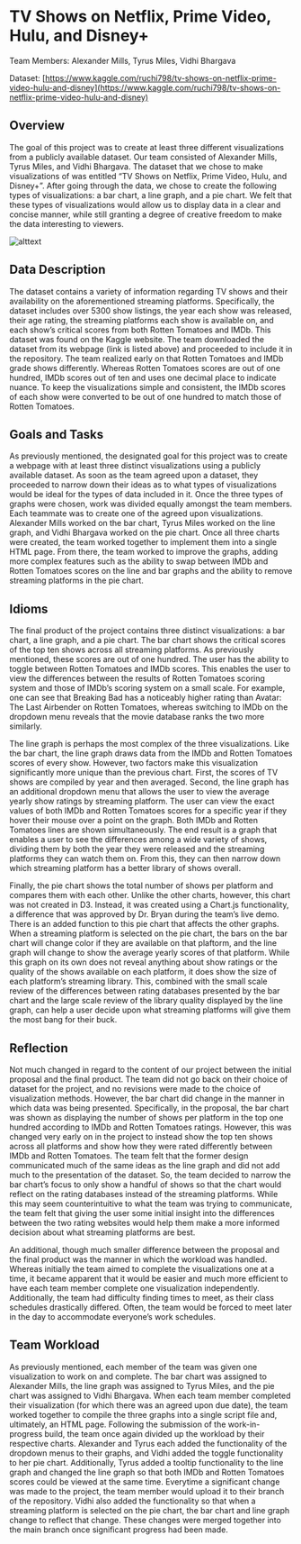 # **TV Shows on Netflix, Prime Video, Hulu, and Disney+**

Team Members: Alexander Mills, Tyrus Miles, Vidhi Bhargava

Dataset: [https://www.kaggle.com/ruchi798/tv-shows-on-netflix-prime-video-hulu-and-disney](https://www.kaggle.com/ruchi798/tv-shows-on-netflix-prime-video-hulu-and-disney)

## **Overview**

The goal of this project was to create at least three different visualizations from a publicly available dataset. Our team consisted of Alexander Mills, Tyrus Miles, and Vidhi Bhargava. The dataset that we chose to make visualizations of was entitled “TV Shows on Netflix, Prime Video, Hulu, and Disney+”. After going through the data, we chose to create the following types of visualizations: a bar chart, a line graph, and a pie chart. We felt that these types of visualizations would allow us to display data in a clear and concise manner, while still granting a degree of creative freedom to make the data interesting to viewers.

![alttext](https://github.com/asu-cse494-f2021/Project-Alexander-Tyrus-Vidhi/blob/c32d743180d05dd41652b67e047feaa2c9adcc76/thumbnail.PNG)

## **Data Description**

The dataset contains a variety of information regarding TV shows and their availability on the aforementioned streaming platforms. Specifically, the dataset includes over 5300 show listings, the year each show was released, their age rating, the streaming platforms each show is available on, and each show’s critical scores from both Rotten Tomatoes and IMDb. This dataset was found on the Kaggle website. The team downloaded the dataset from its webpage (link is listed above) and proceeded to include it in the repository.
The team realized early on that Rotten Tomatoes and IMDb grade shows differently. Whereas Rotten Tomatoes scores are out of one hundred, IMDb scores out of ten and uses one decimal place to indicate nuance. To keep the visualizations simple and consistent, the IMDb scores of each show were converted to be out of one hundred to match those of Rotten Tomatoes.

## **Goals and Tasks**

As previously mentioned, the designated goal for this project was to create a webpage with at least three distinct visualizations using a publicly available dataset. As soon as the team agreed upon a dataset, they proceeded to narrow down their ideas as to what types of visualizations would be ideal for the types of data included in it. Once the three types of graphs were chosen, work was divided equally amongst the team members. Each teammate was to create one of the agreed upon visualizations. Alexander Mills worked on the bar chart, Tyrus Miles worked on the line graph, and Vidhi Bhargava worked on the pie chart. Once all three charts were created, the team worked together to implement them into a single HTML page. From there, the team worked to improve the graphs, adding more complex features such as the ability to swap between IMDb and Rotten Tomatoes scores on the line and bar graphs and the ability to remove streaming platforms in the pie chart.

## **Idioms**

The final product of the project contains three distinct visualizations: a bar chart, a line graph, and a pie chart. The bar chart shows the critical scores of the top ten shows across all streaming platforms. As previously mentioned, these scores are out of one hundred. The user has the ability to toggle between Rotten Tomatoes and IMDb scores. This enables the user to view the differences between the results of Rotten Tomatoes scoring system and those of IMDb’s scoring system on a small scale. For example, one can see that Breaking Bad has a noticeably higher rating than Avatar: The Last Airbender on Rotten Tomatoes, whereas switching to IMDb on the dropdown menu reveals that the movie database ranks the two more similarly.

The line graph is perhaps the most complex of the three visualizations. Like the bar chart, the line graph draws data from the IMDb and Rotten Tomatoes scores of every show. However, two factors make this visualization significantly more unique than the previous chart. First, the scores of TV shows are compiled by year and then averaged. Second, the line graph has an additional dropdown menu that allows the user to view the average yearly show ratings by streaming platform. The user can view the exact values of both IMDb and Rotten Tomatoes scores for a specific year if they hover their mouse over a point on the graph. Both IMDb and Rotten Tomatoes lines are shown simultaneously. The end result is a graph that enables a user to see the differences among a wide variety of shows, dividing them by both the year they were released and the streaming platforms they can watch them on. From this, they can then narrow down which streaming platform has a better library of shows overall.

Finally, the pie chart shows the total number of shows per platform and compares them with each other. Unlike the other charts, however, this chart was not created in D3. Instead, it was created using a Chart.js functionality, a difference that was approved by Dr. Bryan during the team’s live demo. There is an added function to this pie chart that affects the other graphs. When a streaming platform is selected on the pie chart, the bars on the bar chart will change color if they are available on that plaftorm, and the line graph will change to show the average yearly scores of that platform. While this graph on its own does not reveal anything about show ratings or the quality of the shows available on each platform, it does show the size of each platform’s streaming library. This, combined with the small scale review of the differences between rating databases presented by the bar chart and the large scale review of the library quality displayed by the line graph, can help a user decide upon what streaming platforms will give them the most bang for their buck. 


## **Reflection**

Not much changed in regard to the content of our project between the initial proposal and the final product. The team did not go back on their choice of dataset for the project, and no revisions were made to the choice of visualization methods. However, the bar chart did change in the manner in which data was being presented. Specifically, in the proposal, the bar chart was shown as displaying the number of shows per platform in the top one hundred according to IMDb and Rotten Tomatoes ratings. However, this was changed very early on in the project to instead show the top ten shows across all platforms and show how they were rated differently between IMDb and Rotten Tomatoes. The team felt that the former design communicated much of the same ideas as the line graph and did not add much to the presentation of the dataset. So, the team decided to narrow the bar chart’s focus to only show a handful of shows so that the chart would reflect on the rating databases instead of the streaming platforms. While this may seem counterintuitive to what the team was trying to communicate, the team felt that giving the user some initial insight into the differences between the two rating websites would help them make a more informed decision about what streaming platforms are best.

An additional, though much smaller difference between the proposal and the final product was the manner in which the workload was handled. Whereas initially the team aimed to complete the visualizations one at a time, it became apparent that it would be easier and much more efficient to have each team member complete one visualization independently. Additionally, the team had difficulty finding times to meet, as their class schedules drastically differed. Often, the team would be forced to meet later in the day to accommodate everyone’s work schedules. 

## **Team Workload**

As previously mentioned, each member of the team was given one visualization to work on and complete. The bar chart was assigned to Alexander Mills, the line graph was assigned to Tyrus Miles, and the pie chart was assigned to Vidhi Bhargava. When each team member completed their visualization (for which there was an agreed upon due date), the team worked together to compile the three graphs into a single script file and, ultimately, an HTML page. Following the submission of the work-in-progress build, the team once again divided up the workload by their respective charts. Alexander and Tyrus each added the functionality of the dropdown menus to their graphs, and Vidhi added the toggle functionality to her pie chart. Additionally, Tyrus added a tooltip functionality to the line graph and changed the line graph so that both IMDb and Rotten Tomatoes scores could be viewed at the same time. Everytime a significant change was made to the project, the team member would upload it to their branch of the repository. Vidhi also added the functionality so that when a streaming platform is selected on the pie chart, the bar chart and line graph change to reflect that change.  These changes were merged together into the main branch once significant progress had been made. 

